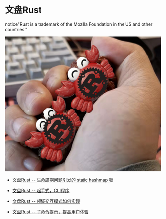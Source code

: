 # 文盘Rust
notice"Rust is a trademark of the Mozilla Foundation in the US and other countries."

![](articles/images/WechatIMG360.jpeg)


* [文盘Rust -- 生命周期问题引发的 static hashmap 锁](https://github.com/jiashiwen/wenpanrust/blob/main/articles/%E6%96%87%E7%9B%98Rust%20--%20%E7%94%9F%E5%91%BD%E5%91%A8%E6%9C%9F%E9%97%AE%E9%A2%98%E5%BC%95%E5%8F%91%E7%9A%84%20static%20hashmap%20%E9%94%81.md)
* [文盘Rust -- 起手式，CLI程序](https://github.com/jiashiwen/wenpanrust/blob/main/articles/%E6%96%87%E7%9B%98Rust%20--%20%E8%B5%B7%E6%89%8B%E5%BC%8F%EF%BC%8CCLI%E7%A8%8B%E5%BA%8F.md)

* [文盘Rust -- 领域交互模式如何实现](https://github.com/jiashiwen/wenpanrust/blob/main/articles/%E6%96%87%E7%9B%98Rust%20--%20%E9%A2%86%E5%9F%9F%E4%BA%A4%E4%BA%92%E6%A8%A1%E5%BC%8F%E6%98%AF%E5%A6%82%E4%BD%95%E5%AE%9E%E7%8E%B0%E7%9A%84.md)
  
* [文盘Rust -- 子命令提示，提高用户体验](https://github.com/jiashiwen/wenpanrust/blob/main/articles/%E6%96%87%E7%9B%98Rust%20--%20%E5%AD%90%E5%91%BD%E4%BB%A4%E6%8F%90%E7%A4%BA%EF%BC%8C%E6%8F%90%E9%AB%98%E7%94%A8%E6%88%B7%E4%BD%93%E9%AA%8C.md)